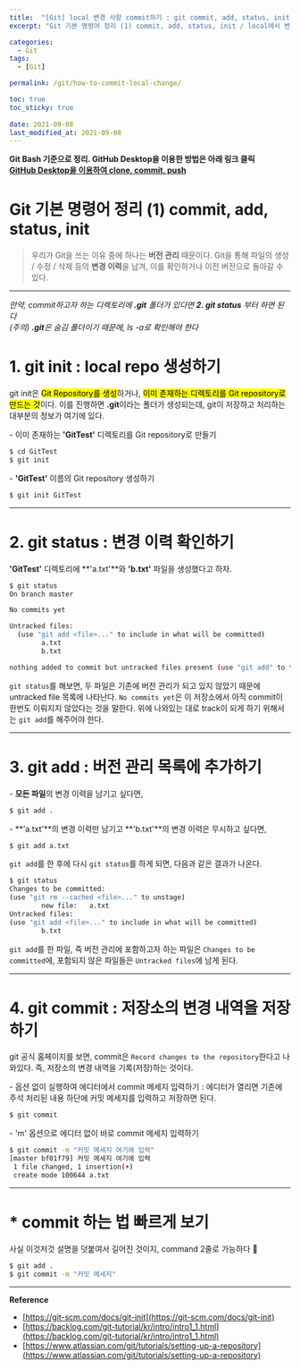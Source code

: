```yaml
---
title:  "[Git] local 변경 사항 commit하기 : git commit, add, status, init"
excerpt: "Git 기본 명령어 정리 (1) commit, add, status, init / local에서 변경, 추가, 삭제한 내역을 commit 하는 방법에 대해서 알아보자"

categories:
  - Git
tags:
  - [Git]

permalink: /git/how-to-commit-local-change/

toc: true
toc_sticky: true
 
date: 2021-09-08
last_modified_at: 2021-09-08
---
```


**Git Bash 기준으로 정리. GitHub Desktop을 이용한 방법은 아래 링크 클릭<br> [GitHub Desktop을 이용하여 clone, commit, push](https://choiiis.github.io/git/basics-of-clone-commit-push/)**

# **Git 기본 명령어 정리 (1) commit, add, status, init**

>우리가 Git을 쓰는 이유 중에 하나는 **버전 관리** 때문이다. Git을 통해 파일의 생성 / 수정 / 삭제 등의 **변경 이력**을 남겨, 이를 확인하거나 이전 버전으로 돌아갈 수 있다.

---

*만약, commit하고자 하는 디렉토리에 **.git** 폴더가 있다면 **2. git status** 부터 하면 된다*<br>
*(주의) **.git**은 숨김 폴더이기 때문에, ls -a로 확인해야 한다*

# 1. git init : local repo 생성하기
git init은 <mark>Git Repository를 생성</mark>하거나, <mark>이미 존재하는 디렉토리를 Git repository로 만드는 것</mark>이다. 이를 진행하면 **.git**이라는 폴더가 생성되는데, git이 저장하고 처리하는 대부분의 정보가 여기에 있다.

\- 이미 존재하는 **'GitTest'** 디렉토리를 Git repository로 만들기
```bash
$ cd GitTest
$ git init
```

\- **'GitTest'** 이름의 Git repository 생성하기
```bash
$ git init GitTest
```

---

# 2. git status : 변경 이력 확인하기
**'GitTest'** 디렉토리에 **'a.txt'**와 **'b.txt'** 파일을 생성했다고 하자.
```bash
$ git status
On branch master

No commits yet

Untracked files:
  (use "git add <file>..." to include in what will be committed)
        a.txt
        b.txt

nothing added to commit but untracked files present (use "git add" to track)
```
`git status`를 해보면, 두 파일은 기존에 버전 관리가 되고 있지 않았기 때문에 untracked file 목록에 나타난다. `No commits yet`은 이 저장소에서 아직 commit이 한번도 이뤄지지 않았다는 것을 말한다. 위에 나와있는 대로 track이 되게 하기 위해서는 `git add`를 해주어야 한다.

---

# 3. git add : 버전 관리 목록에 추가하기
\- **모든 파일**의 변경 이력을 남기고 싶다면,
```bash
$ git add .
```
\- **'a.txt'**의 변경 이력만 남기고 **'b.txt'**의 변경 이력은 무시하고 싶다면,
```bash
$ git add a.txt
```

`git add`를 한 후에 다시 `git status`를 하게 되면, 다음과 같은 결과가 나온다.
```bash
$ git status
Changes to be committed:
(use "git rm --cached <file>..." to unstage)
        new file:   a.txt
Untracked files:
(use "git add <file>..." to include in what will be committed)
        b.txt
```
`git add`를 한 파일, 즉 버전 관리에 포함하고자 하는 파일은 `Changes to be committed`에, 포함되지 않은 파일들은 `Untracked files`에 남게 된다. 

---

# 4. git commit : 저장소의 변경 내역을 저장하기
git 공식 홈페이지를 보면, commit은 `Record changes to the repository`한다고 나와있다. 즉, 저장소의 변경 내역을 기록(저장)하는 것이다.

\- 옵션 없이 실행하여 에디터에서 commit 메세지 입력하기 : 에디터가 열리면 기존에 주석 처리된 내용 하단에 커밋 메세지를 입력하고 저장하면 된다.
```bash
$ git commit
```

\- 'm' 옵션으로 에디터 없이 바로 commit 메세지 입력하기
```bash
$ git commit -m "커밋 메세지 여기에 입력"
[master bf01f79] 커밋 메세지 여기에 입력
 1 file changed, 1 insertion(+)
 create mode 100644 a.txt
```

---
# * commit 하는 법 빠르게 보기
사실 이것저것 설명을 덧붙여서 길어진 것이지, command 2줄로 가능하다 🤣
```bash
$ git add .
$ git commit -m "커밋 메세지"
```

---

**Reference**

- [https://git-scm.com/docs/git-init](https://git-scm.com/docs/git-init)
- [https://backlog.com/git-tutorial/kr/intro/intro1_1.html](https://backlog.com/git-tutorial/kr/intro/intro1_1.html)
- [https://www.atlassian.com/git/tutorials/setting-up-a-repository](https://www.atlassian.com/git/tutorials/setting-up-a-repository)